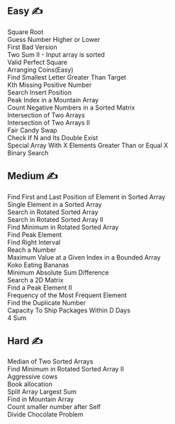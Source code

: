 ## Easy :writing_hand:
Square Root <br />
Guess Number Higher or Lower<br />
First Bad Version<br />
Two Sum II - Input array is sorted<br />
Valid Perfect Square<br />
Arranging Coins(Easy)<br />
Find Smallest Letter Greater Than Target<br />
Kth Missing Positive Number<br />
Search Insert Position<br />
Peak Index in a Mountain Array<br />
Count Negative Numbers in a Sorted Matrix<br />
Intersection of Two Arrays<br />
Intersection of Two Arrays II<br />
Fair Candy Swap<br />
Check If N and Its Double Exist<br />
Special Array With X Elements Greater Than or Equal X<br />
Binary Search<br />
## Medium :writing_hand:
Find First and Last Position of Element in Sorted Array<br />
Single Element in a Sorted Array<br />
Search in Rotated Sorted Array<br />
Search in Rotated Sorted Array II<br />
Find Minimum in Rotated Sorted Array<br />
Find Peak Element<br />
Find Right Interval<br />
Reach a Number<br />
Maximum Value at a Given Index in a Bounded Array<br />
Koko Eating Bananas<br />
Minimum Absolute Sum Difference<br />
Search a 2D Matrix<br />
Find a Peak Element II<br />
Frequency of the Most Frequent Element<br />
Find the Duplicate Number<br />
Capacity To Ship Packages Within D Days<br />
4 Sum<br />
## Hard :writing_hand:
Median of Two Sorted Arrays<br />
Find Minimum in Rotated Sorted Array II<br />
Aggressive cows<br />
Book allocation<br />
Split Array Largest Sum<br />
Find in Mountain Array<br />
Count smaller number after Self<br />
Divide Chocolate Problem